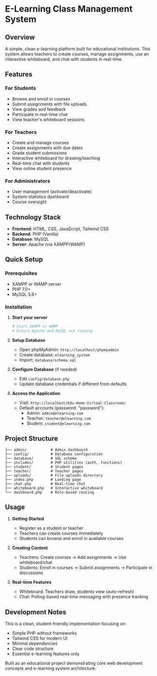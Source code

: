 # E-Learning Class Management System

## Overview
A simple, clean e-learning platform built for educational institutions. This system allows teachers to create courses, manage assignments, use an interactive whiteboard, and chat with students in real-time.

## Features

### For Students
- Browse and enroll in courses
- Submit assignments with file uploads
- View grades and feedback
- Participate in real-time chat
- View teacher's whiteboard sessions

### For Teachers  
- Create and manage courses
- Create assignments with due dates
- Grade student submissions
- Interactive whiteboard for drawing/teaching
- Real-time chat with students
- View online student presence

### For Administrators
- User management (activate/deactivate)
- System statistics dashboard
- Course oversight

## Technology Stack
- **Frontend**: HTML, CSS, JavaScript, Tailwind CSS
- **Backend**: PHP (Vanilla)
- **Database**: MySQL
- **Server**: Apache (via XAMPP/WAMP)

## Quick Setup

### Prerequisites
- XAMPP or WAMP server
- PHP 7.0+
- MySQL 5.6+

### Installation

1. **Start your server**
   ```bash
   # Start XAMPP or WAMP
   # Ensure Apache and MySQL are running
   ```

2. **Setup Database**
   - Open phpMyAdmin: `http://localhost/phpmyadmin`
   - Create database: `elearning_system`
   - Import: `database/schema.sql`

3. **Configure Database** (if needed)
   - Edit `config/database.php`
   - Update database credentials if different from defaults

4. **Access the Application**
   - Visit: `http://localhost/Edu-Home-Virtual-Classroom/`
   - Default accounts (password: "password"):
     - Admin: `admin@elearning.com`
     - Teacher: `teacher@elearning.com` 
     - Student: `student@elearning.com`

## Project Structure
```
├── admin/           # Admin dashboard
├── config/          # Database configuration
├── database/        # SQL schema
├── includes/        # PHP utilities (auth, functions)
├── student/         # Student pages
├── teacher/         # Teacher pages
├── uploads/         # File uploads directory
├── index.php        # Landing page
├── chat.php         # Real-time chat
├── whiteboard.php   # Interactive whiteboard
└── dashboard.php    # Role-based routing
```

## Usage

1. **Getting Started**
   - Register as a student or teacher
   - Teachers can create courses immediately
   - Students can browse and enroll in available courses

2. **Creating Content**
   - Teachers: Create courses → Add assignments → Use whiteboard/chat
   - Students: Enroll in courses → Submit assignments → Participate in discussions

3. **Real-time Features**
   - Whiteboard: Teachers draw, students view (auto-refresh)
   - Chat: Polling-based real-time messaging with presence tracking

## Development Notes

This is a clean, student-friendly implementation focusing on:
- Simple PHP without frameworks
- Tailwind CSS for modern UI
- Minimal dependencies
- Clear code structure
- Essential e-learning features only

Built as an educational project demonstrating core web development concepts and e-learning system architecture.

